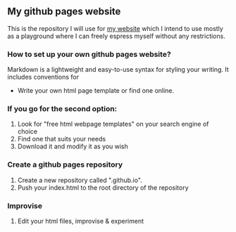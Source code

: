 ## My github pages website
This is the repository I will use for [my website](https://cemreefe.github.io/) which I intend to use mostly as a playground where I can freely espress myself without any restrictions.

### How to set up your own github pages website?

Markdown is a lightweight and easy-to-use syntax for styling your writing. It includes conventions for

- Write your own html page template or find one online. 

### If you go for the second option: 
1. Look for "free html webpage templates" on your search engine of choice
2. Find one that suits your needs
3. Download it and modify it as you wish

### Create a github pages repository 
1. Create a new repository called "<username>.github.io".
2. Push your index.html to the root directory of the repository
  
### Improvise
1. Edit your html files, improvise & experiment
